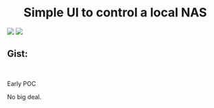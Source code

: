 <h1 align='center'>
	Simple UI to control a local NAS
</h1>

![](https://img.shields.io/badge/OS-Linux-informational?style=flat&logo=Linux&logoColor=white&color=2bbc8a)
![](https://img.shields.io/badge/Code-Go-informational?style=flat&logo=go&logoColor=white&color=00add8)

## Gist:
<br>

Early POC

No big deal.
